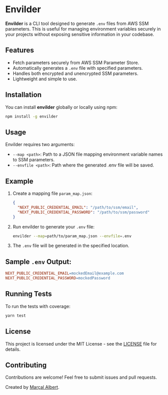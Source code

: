 # Envilder

**Envilder** is a CLI tool designed to generate `.env` files from AWS SSM parameters. This is useful for managing environment variables securely in your projects without exposing sensitive information in your codebase.

## Features

- Fetch parameters securely from AWS SSM Parameter Store.
- Automatically generates a `.env` file with specified parameters.
- Handles both encrypted and unencrypted SSM parameters.
- Lightweight and simple to use.

## Installation

You can install **envilder** globally or locally using npm:

```bash
npm install -g envilder
```

## Usage

Envilder requires two arguments:

- `--map <path>`: Path to a JSON file mapping environment variable names to SSM parameters.
- `--envfile <path>`: Path where the generated .env file will be saved.

## Example

1. Create a mapping file `param_map.json`:

    ```json
    {
      "NEXT_PUBLIC_CREDENTIAL_EMAIL": "/path/to/ssm/email",
      "NEXT_PUBLIC_CREDENTIAL_PASSWORD": "/path/to/ssm/password"
    }
    ```

2. Run envilder to generate your `.env` file:

    ```bash
    envilder --map=path/to/param_map.json --envfile=.env
    ```

3. The `.env` file will be generated in the specified location.

## Sample `.env` Output:

```makefile
NEXT_PUBLIC_CREDENTIAL_EMAIL=mockedEmail@example.com
NEXT_PUBLIC_CREDENTIAL_PASSWORD=mockedPassword
```

## Running Tests

To run the tests with coverage:

```bash
yarn test
```

## License

This project is licensed under the MIT License - see the [LICENSE](./LICENSE) file for details.

## Contributing

Contributions are welcome! Feel free to submit issues and pull requests.

Created by [Marçal Albert](https://github.com/macalbert).
